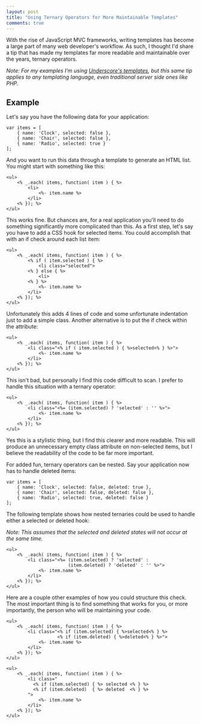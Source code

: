 ```yaml
---
layout: post
title: "Using Ternary Operators for More Maintainable Templates"
comments: true
---
```


With the rise of JavaScript MVC frameworks, writing templates has become a large part of many web developer's workflow. As such, I thought I'd share a tip that has made my templates far more readable and maintainable over the years, ternary operators.<!-- http://jsbin.com/ekiwal/3/edit -->

<i>Note: For my examples I'm using [Underscore's templates](http://underscorejs.org/#template), but this same tip applies to any templating language, even traditional server side ones like PHP.</i>

<!--more-->

## Example

Let's say you have the following data for your application:

<pre class="language-javascript"><code class="language-javascript">var items = [
    { name: 'Clock', selected: false },
    { name: 'Chair', selected: false },
    { name: 'Radio', selected: true }
];
</code></pre>

And you want to run this data through a template to generate an HTML list. You might start with something like this:

<pre class="language-markup"><code class="language-markup">&lt;ul&gt;
    &lt;% _.each( items, function( item ) { %&gt;
        &lt;li&gt;
            &lt;%- item.name %&gt;
        &lt;/li&gt;
    &lt;% }); %&gt;
&lt;/ul&gt;
</code></pre>

This works fine.  But chances are, for a real application you'll need to do something significantly more complicated than this.  As a first step, let's say you have to add a CSS hook for selected items. You could accomplish that with an if check around each list item:

<pre class="language-markup"><code class="language-markup">&lt;ul&gt;
    &lt;% _.each( items, function( item ) { %&gt;
        &lt;% if ( item.selected ) { %&gt;
            &lt;li class="selected"&gt;
        &lt;% } else { %&gt;
            &lt;li&gt;
        &lt;% } %&gt;
            &lt;%- item.name %&gt;
        &lt;/li&gt;
    &lt;% }); %&gt;
&lt;/ul&gt;
</code></pre>

Unfortunately this adds 4 lines of code and some unfortunate indentation just to add a simple class. Another alternative is to put the if check within the attribute:

<pre class="language-markup"><code class="language-markup">&lt;ul&gt;
    &lt;% _.each( items, function( item ) { %&gt;
        &lt;li class="&lt;% if ( item.selected ) { %&gt;selected&lt;% } %&gt;"&gt;
            &lt;%- item.name %&gt;
        &lt;/li&gt;
    &lt;% }); %&gt;
&lt;/ul&gt;
</code></pre>

This isn't bad, but personally I find this code difficult to scan. I prefer to handle this situation with a ternary operator:

<pre class="language-markup"><code class="language-markup">&lt;ul&gt;
    &lt;% _.each( items, function( item ) { %&gt;
        &lt;li class="&lt;%= (item.selected) ? 'selected' : '' %&gt;"&gt;
            &lt;%- item.name %&gt;
        &lt;/li&gt;
    &lt;% }); %&gt;
&lt;/ul&gt;
</code></pre>

Yes this is a stylistic thing, but I find this clearer and more readable. This will produce an unnecessary empty class attribute on non-selected items, but I believe the readability of the code to be far more important.

For added fun, ternary operators can be nested. Say your application now has to handle deleted items:

<pre class="language-javascript"><code class="language-javascript">var items = [
    { name: 'Clock', selected: false, deleted: true },
    { name: 'Chair', selected: false, deleted: false },
    { name: 'Radio', selected: true, deleted: false }
];
</code></pre>

The following template shows how nested ternaries could be used to handle either a selected or deleted hook:

<i>Note: This assumes that the selected and deleted states will not occur at the same time.</i>

<pre class="language-markup"><code class="language-markup">&lt;ul&gt;
    &lt;% _.each( items, function( item ) { %&gt;
        &lt;li class="&lt;%= (item.selected) ? 'selected' :
                       (item.deleted) ? 'deleted' : '' %&gt;"&gt;
            &lt;%- item.name %&gt;
        &lt;/li&gt;
    &lt;% }); %&gt;
&lt;/ul&gt;
</code></pre>

Here are a couple other examples of how you could structure this check. The most important thing is to find something that works for you, or more importantly, the person who will be maintaining your code.

<pre class="language-markup"><code class="language-markup">&lt;ul&gt;
    &lt;% _.each( items, function( item ) { %&gt;
        &lt;li class="&lt;% if (item.selected) { %&gt;selected&lt;% } %&gt;
                   &lt;% if (item.deleted) { %&gt;deleted&lt;% } %&gt;"&gt;
            &lt;%- item.name %&gt;
        &lt;/li&gt;
    &lt;% }); %&gt;
&lt;/ul&gt;
</code></pre>

<pre class="language-markup"><code class="language-markup">&lt;ul&gt;
    &lt;% _.each( items, function( item ) { %&gt;
        &lt;li class="
          &lt;% if (item.selected) { %&gt; selected &lt;% } %&gt;
          &lt;% if (item.deleted)  { %&gt; deleted  &lt;% } %&gt;
        "&gt;
            &lt;%- item.name %&gt;
        &lt;/li&gt;
    &lt;% }); %&gt;
&lt;/ul&gt;
</code></pre>
